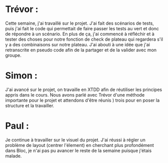 # Trévor :

Cette semaine, j'ai travaillé sur le projet. J'ai fait des scénarios de tests, puis j'ai fait le code qui permettait de faire passer les tests au vert et donc de répondre à un scénario. En plus de ça, j'ai commencé à réfléchir et à tester des choses pour notre fonction de check de plateau qui regardera s'il y a des combinaisons sur notre plateau. J'ai abouti à une idée que j'ai retranscrite en pseudo code afin de la partager et de la valider avec mon groupe.

# Simon :

J'ai avancé sur le projet, on travaille en XTDD afin de réutiliser les principes appris dans le cours. Nous avons parlé avec Trévor d'une méthode importante pour le projet et attendons d'être réunis ) trois pour en poser la structure et la travailler.

# Paul :
Je continue à travailler sur le visuel du projet.
J'ai réussi à régler un problème de layout (centrer l'élement) en cherchant plus profondément dans Bloc, je n'ai pas pu avancer le reste de la semaine puisque j'étais malade.
